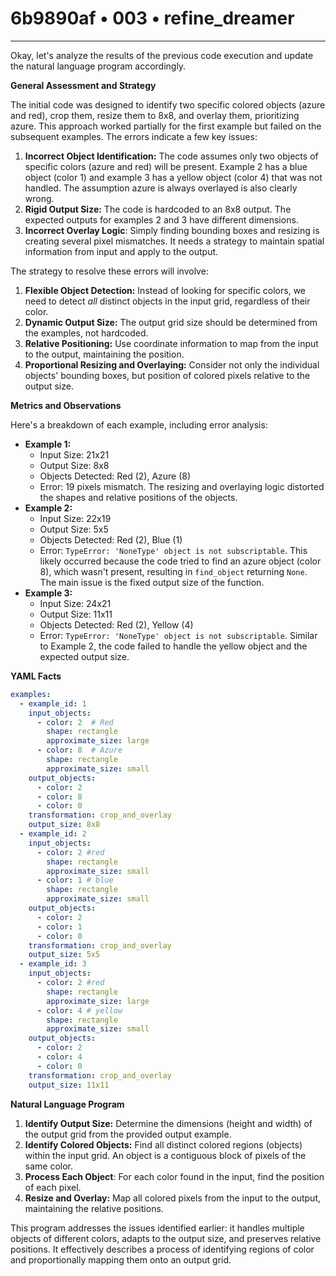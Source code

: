# 6b9890af • 003 • refine_dreamer

---
Okay, let's analyze the results of the previous code execution and update the natural language program accordingly.

**General Assessment and Strategy**

The initial code was designed to identify two specific colored objects (azure and red), crop them, resize them to 8x8, and overlay them, prioritizing azure. This approach worked partially for the first example but failed on the subsequent examples. The errors indicate a few key issues:

1.  **Incorrect Object Identification:** The code assumes only two objects of specific colors (azure and red) will be present. Example 2 has a blue object (color 1) and example 3 has a yellow object (color 4) that was not handled. The assumption azure is always overlayed is also clearly wrong.
2.  **Rigid Output Size:** The code is hardcoded to an 8x8 output. The expected outputs for examples 2 and 3 have different dimensions.
3.  **Incorrect Overlay Logic**: Simply finding bounding boxes and resizing is creating several pixel mismatches. It needs a strategy to maintain spatial information from input and apply to the output.

The strategy to resolve these errors will involve:

1.  **Flexible Object Detection:** Instead of looking for specific colors, we need to detect *all* distinct objects in the input grid, regardless of their color.
2.  **Dynamic Output Size:** The output grid size should be determined from the examples, not hardcoded.
3. **Relative Positioning:** Use coordinate information to map from the input to the output, maintaining the position.
4. **Proportional Resizing and Overlaying:** Consider not only the individual objects' bounding boxes, but position of colored pixels relative to the output size.

**Metrics and Observations**

Here's a breakdown of each example, including error analysis:

*   **Example 1:**
    *   Input Size: 21x21
    *   Output Size: 8x8
    *   Objects Detected: Red (2), Azure (8)
    *   Error: 19 pixels mismatch. The resizing and overlaying logic distorted the shapes and relative positions of the objects.
*   **Example 2:**
    *   Input Size: 22x19
    *   Output Size: 5x5
    *   Objects Detected: Red (2), Blue (1)
    *    Error: `TypeError: 'NoneType' object is not subscriptable`. This likely occurred because the code tried to find an azure object (color 8), which wasn't present, resulting in `find_object` returning `None`. The main issue is the fixed output size of the function.
*   **Example 3:**
    *   Input Size: 24x21
    *   Output Size: 11x11
    *   Objects Detected: Red (2), Yellow (4)
    *   Error: `TypeError: 'NoneType' object is not subscriptable`. Similar to Example 2, the code failed to handle the yellow object and the expected output size.

**YAML Facts**

```yaml
examples:
  - example_id: 1
    input_objects:
      - color: 2  # Red
        shape: rectangle
        approximate_size: large
      - color: 8  # Azure
        shape: rectangle
        approximate_size: small
    output_objects:
      - color: 2
      - color: 8
      - color: 0
    transformation: crop_and_overlay
    output_size: 8x8
  - example_id: 2
    input_objects:
      - color: 2 #red
        shape: rectangle
        approximate_size: small
      - color: 1 # blue
        shape: rectangle
        approximate_size: small
    output_objects:
      - color: 2
      - color: 1
      - color: 0
    transformation: crop_and_overlay
    output_size: 5x5
  - example_id: 3
    input_objects:
      - color: 2 #red
        shape: rectangle
        approximate_size: large
      - color: 4 # yellow
        shape: rectangle
        approximate_size: small
    output_objects:
      - color: 2
      - color: 4
      - color: 0
    transformation: crop_and_overlay
    output_size: 11x11
```

**Natural Language Program**

1.  **Identify Output Size:** Determine the dimensions (height and width) of the output grid from the provided output example.
2.  **Identify Colored Objects:** Find all distinct colored regions (objects) within the input grid. An object is a contiguous block of pixels of the same color.
3.  **Process Each Object**: For each color found in the input, find the position of each pixel.
4.  **Resize and Overlay:** Map all colored pixels from the input to the output, maintaining the relative positions.

This program addresses the issues identified earlier: it handles multiple objects of different colors, adapts to the output size, and preserves relative positions. It effectively describes a process of identifying regions of color and proportionally mapping them onto an output grid.

